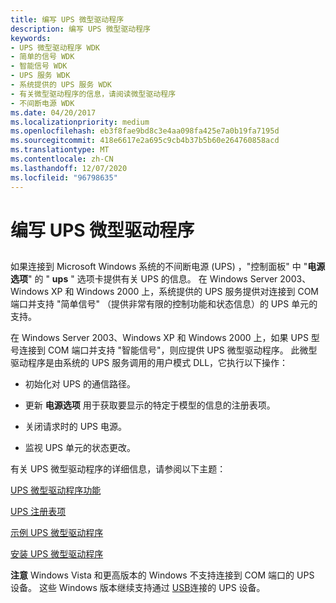 ```yaml
---
title: 编写 UPS 微型驱动程序
description: 编写 UPS 微型驱动程序
keywords:
- UPS 微型驱动程序 WDK
- 简单的信号 WDK
- 智能信号 WDK
- UPS 服务 WDK
- 系统提供的 UPS 服务 WDK
- 有关微型驱动程序的信息，请阅读微型驱动程序
- 不间断电源 WDK
ms.date: 04/20/2017
ms.localizationpriority: medium
ms.openlocfilehash: eb3f8fae9bd8c3e4aa098fa425e7a0b19fa7195d
ms.sourcegitcommit: 418e6617e2a695c9cb4b37b5b60e264760858acd
ms.translationtype: MT
ms.contentlocale: zh-CN
ms.lasthandoff: 12/07/2020
ms.locfileid: "96798635"
---
```

# <a name="writing-ups-minidrivers"></a>编写 UPS 微型驱动程序


## <span id="ddk_writing_ups_minidrivers_kg"></span><span id="DDK_WRITING_UPS_MINIDRIVERS_KG"></span>


如果连接到 Microsoft Windows 系统的不间断电源 (UPS) ，"控制面板" 中 "**电源选项**" 的 " **ups** " 选项卡提供有关 UPS 的信息。 在 Windows Server 2003、Windows XP 和 Windows 2000 上，系统提供的 UPS 服务提供对连接到 COM 端口并支持 "简单信号" （提供非常有限的控制功能和状态信息）的 UPS 单元的支持。

在 Windows Server 2003、Windows XP 和 Windows 2000 上，如果 UPS 型号连接到 COM 端口并支持 "智能信号"，则应提供 UPS 微型驱动程序。 此微型驱动程序是由系统的 UPS 服务调用的用户模式 DLL，它执行以下操作：

-   初始化对 UPS 的通信路径。

-   更新 **电源选项** 用于获取要显示的特定于模型的信息的注册表项。

-   关闭请求时的 UPS 电源。

-   监视 UPS 单元的状态更改。

有关 UPS 微型驱动程序的详细信息，请参阅以下主题：

[UPS 微型驱动程序功能](ups-minidriver-functionality.md)

[UPS 注册表项](ups-registry-entries.md)

[示例 UPS 微型驱动程序](sample-ups-minidriver.md)

[安装 UPS 微型驱动程序](installing-ups-minidrivers.md)

**注意**   Windows Vista 和更高版本的 Windows 不支持连接到 COM 端口的 UPS 设备。 这些 Windows 版本继续支持通过 [USB](../index.yml)连接的 UPS 设备。

 

 


